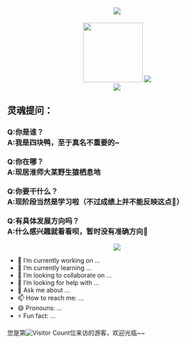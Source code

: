 <html>
<head>
<meta charset="utf-8">

</head>

<body>
<!-- 动态打字效果 -->
<h1 align="center">
  <a href="https://bing.com/">
    <img src="https://readme-typing-svg.herokuapp.com/?lines=print(%22Hello%2C%20World!%22);这是一个小菜鸡的Github&center=true&size=27">
  </a>
</h1>

<!-- 仓库详情   -->
<div align="center"> <img height="137px" src="https://github-readme-stats.vercel.app/api?username=sikuai2333&hide_title=true&hide_border=true&show_icons=trueline_height=21&theme=tokyonight" />
<img src="https://github-readme-stats.vercel.app/api/top-langs/?username=sikuai2333&hide_title=true&hide_border=true&layout=compact&langs_count=6&theme=radical" /> </div>
<div>

<!-- 贪吃蛇代码贡献图 -->
<div align="center"><img src="https://cdn.jsdelivr.net/gh/sun0225SUN/sun0225SUN/contribution-snake/github-contribution-grid-snake.svg" /></div>

灵魂提问：
-
	
<h3>	
Q:你是谁？<br>
A:我是四块鸭，至于真名不重要的~<br>
		
<br>
Q:你在哪？<br>
A:现居淮师大某野生猿栖息地<br>
<br>
Q:你要干什么？<br>
A:现阶段当然是学习啦（不过成绩上并不能反映这点🤔）<br>
<br>
Q:有具体发展方向吗？<br>
A:什么感兴趣就看看呗，暂时没有准确方向💬<br>
		</h3>
</div>
<div >
<!-- GitHub 活动统计图 -->
<div align="center"> <img src="https://activity-graph.herokuapp.com/graph?username=sikuai2333&theme=xcode" /> </div>

	
- 🔭 I’m currently working on ...
- 🌱 I’m currently learning ...
- 👯 I’m looking to collaborate on ...
- 🤔 I’m looking for help with ...
- 💬 Ask me about ...
- 📫 How to reach me: ...
- 😄 Pronouns: ...
- ⚡ Fun fact: ...

您是第![Visitor Count](https://profile-counter.glitch.me/sikuai2333/count.svg)位来访的游客，欢迎光临~~

<!--
**sikuai2333/sikuai2333** is a ✨ _special_ ✨ repository because its `README.md` (this file) appears on your GitHub profile.

Here are some ideas to get you started:

- 🔭 I’m currently working on ...
- 🌱 I’m currently learning ...
- 👯 I’m looking to collaborate on ...
- 🤔 I’m looking for help with ...
- 💬 Ask me about ...
- 📫 How to reach me: ...
- 😄 Pronouns: ...
- ⚡ Fun fact: ...
-->
<!-- 个人仓库介绍
<div align="left"> <img src="https://metrics.lecoq.io/sikuai2333?template=classic&base.metadata=0&base.indepth=false&base.hireable=false&config.timezone=Asia%2FShanghai"> </div>
 -->

</body>
</html>
